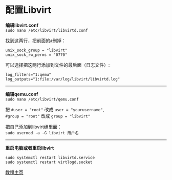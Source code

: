 # 配置Libvirt

**编辑libvirt.conf**<br>
`sudo nano /etc/libvirt/libvirtd.conf`

找到这两行，把前面的`#`删掉：
```
unix_sock_group = "libvirt"
unix_sock_rw_perms = "0770"
```
可以选择把这两行添加到文件的最后面（日志文件）:
```
log_filters="1:qemu"
log_outputs="1:file:/var/log/libvirt/libvirtd.log"
```
* * *
**编辑qemu.conf**<br>
`sudo nano /etc/libvirt/qemu.conf`<br>

把 `#user = "root"` 改成 `user = "yourusername"`,<br>
`#group = "root"` 改成 `group = "libvirt"`<br>

把自己添加到libvirt组里面：<br>
`sudo usermod -a -G libvirt 用户名`
* * *

**重启电脑或者重启libvirt**
```
sudo systemctl restart libvirtd.service
sudo systemctl restart virtlogd.socket
```

[教程主页](../README-cn.md)